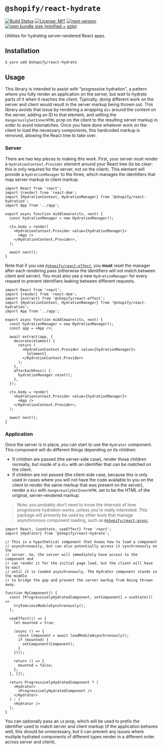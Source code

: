 # `@shopify/react-hydrate`

[![Build Status](https://travis-ci.org/Shopify/quilt.svg?branch=master)](https://travis-ci.org/Shopify/quilt)
[![License: MIT](https://img.shields.io/badge/License-MIT-green.svg)](LICENSE.md) [![npm version](https://badge.fury.io/js/%40shopify%2Freact-hydrate.svg)](https://badge.fury.io/js/%40shopify%2Freact-hydrate.svg) [![npm bundle size (minified + gzip)](https://img.shields.io/bundlephobia/minzip/@shopify/react-hydrate.svg)](https://img.shields.io/bundlephobia/minzip/@shopify/react-hydrate.svg)

Utilities for hydrating server-rendered React apps.

## Installation

```bash
$ yarn add @shopify/react-hydrate
```

## Usage

This library is intended to assist with "progressive hydration", a pattern where you fully render an application on the server, but wait to hydrate parts of it when it reaches the client. Typically, doing different work on the server and client would result in the server markup being thrown out. This library avoids that issue by rendering a wrapping `div` around the content on the server, adding an ID to that element, and setting the `dangerouslySetInnerHTML` prop on the client to the resulting server markup in order to avoid mismatches. Once you have done whatever work on the client to load the necessary components, this hardcoded markup is removed, allowing the React tree to take over.

### Server

There are two key pieces to making this work. First, your server must render a `HydrationContext.Provider` element around your React tree (to be clear: this is only required for the server, not on the client). This element will provide a `HydrationManager` to the three, which manages the identifiers that map server markup to client markup.

```tsx
import React from 'react';
import {render} from 'react-dom';
import {HydrationContext, HydrationManager} from '@shopify/react-hydration';
import App from '../app';

export async function middleware(ctx, next) {
  const hydrationManager = new HydrationManager();

  ctx.body = render(
    <HydrationContext.Provider value={hydrationManager}>
      <App />
    </HydrationContext.Provider>,
  );

  await next();
}
```

Note that if you use [`@shopify/react-effect`](../react-effect), you **must** reset the manager after each rendering pass (otherwise the identifiers will not match between client and server). You must also use a new `HydrationManager` for every request to prevent identifiers leaking between different requests.

```tsx
import React from 'react';
import {render} from 'react-dom';
import {extract} from '@shopify/react-effect';
import {HydrationContext, HydrationManager} from '@shopify/react-hydration';
import App from '../app';

export async function middleware(ctx, next) {
  const hydrationManager = new HydrationManager();
  const app = <App />;

  await extract(app, {
    decorate(element) {
      return (
        <HydrationContext.Provider value={hydrationManager}>
          {element}
        </HydrationContext.Provider>
      );
    },
    afterEachPass() {
      hydrationManager.reset();
    },
  });

  ctx.body = render(
    <HydrationContext.Provider value={hydrationManager}>
      <App />
    </HydrationContext.Provider>,
  );

  await next();
}
```

### Application

Once the server is in place, you can start to use the `Hydrator` component. This component will do different things depending on its children:

- If children are passed (the server-side case), render those children normally, but inside of a `div` with an identifier that can be matched on the client.
- If children are not passed (the client-side case, because this is only used in cases where you will not have the code available to you on the client to render the same markup that was present on the server), render a `div` with `dangerouslySetInnerHTML` set to be the HTML of the original, server-rendered markup.

> Note: you probably don’t need to know the internals of how progressive hydration works, unless you’re really interested. This package will primarily be used by other tools that manage asynchronous component loading, such as [`@shopify/react-async`](../react-async).

```tsx
import React, {useState, useEffect} from 'react';
import {Hydrator} from '@shopify/react-hydrate';

// This is a hypothetical component that knows how to load a component
// asynchronously, but can also potentially access it synchronously on the
// server. So, the server will immediately have access to the component and
// can render it for the initial page load, but the client will have to wait
// until it is loaded asynchronously. The Hydrator component stands in the middle
// to bridge the gap and prevent the server markup from being thrown away.

function MyComponent() {
  const [ProgressivelyHydratedComponent, setComponent] = useState(() =>
    tryToAccessModuleSynchronously(),
  );

  useEffect(() => {
    let mounted = true;

    (async () => {
      const Component = await loadModuleAsynchronously();
      if (mounted) {
        setComponent(Component);
      }
    })();

    return () => {
      mounted = false;
    };
  }, []);

  return ProgressivelyHydratedComponent ? (
    <Hydrator>
      <ProgressivelyHydratedComponent />
    </Hydrator>
  ) : (
    <Hydrator />
  );
}
```

You can optionally pass an `id` prop, which will be used to prefix the identifier used to match server and client markup (if the application behaves well, this should be unnecessary, but it can prevent any issues where multiple hydrated components of different types render in a different order across server and client).
